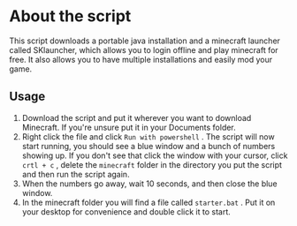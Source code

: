 # About the script
This script downloads a portable java installation and a minecraft launcher called SKlauncher, which allows you to login offline and play minecraft for free. It also allows you to have multiple installations and easily mod your game.
## Usage 
1. Download the script and put it wherever you want to download Minecraft. If you're unsure put it in your Documents folder.
2. Right click the file and click `Run with powershell` .
The script will now start running, you should see a blue window and a bunch of numbers showing up. 
If you don't see that click the window with your cursor, click `crtl + c` , delete the `minecraft` folder in the directory you put the script and then run the script again.
3. When the numbers go away, wait 10 seconds, and then close the blue window. 
4. In the minecraft folder you will find a file called `starter.bat` . Put it on your desktop for convenience and double click it to start. 

